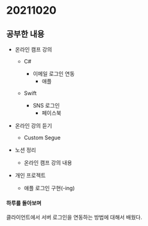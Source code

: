 # 20211020

## 공부한 내용
+ 온라인 캠프 강의
  - C#
    * 이메일 로그인 연동
      * 애플
      
  - Swift
    * SNS 로그인
      * 페이스북

+ 온라인 강의 듣기
  - Custom Segue

+ 노션 정리
  - 온라인 캠프 강의 내용

+ 개인 프로젝트
  - 애플 로그인 구현(-ing)

#### 하루를 돌아보며
클라이언트에서 서버 로그인을 연동하는 방법에 대해서 배웠다.
